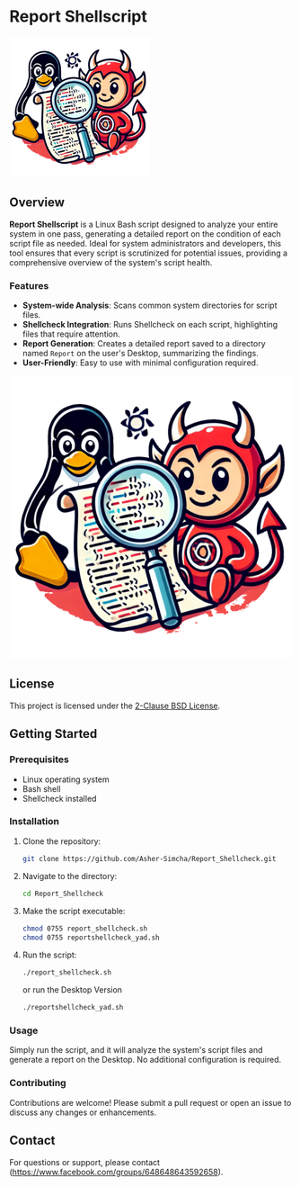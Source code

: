 # Report Shellscript

![Report Shellcheck Icon](https://raw.githubusercontent.com/Asher-Simcha/Report_Shellcheck/main/reportshellcheck.png)

## Overview

**Report Shellscript** is a Linux Bash script designed to analyze your entire system in one pass, generating a detailed report on the condition of each script file as needed. Ideal for system administrators and developers, this tool ensures that every script is scrutinized for potential issues, providing a comprehensive overview of the system's script health.

### Features

- **System-wide Analysis**: Scans common system directories for script files.
- **Shellcheck Integration**: Runs Shellcheck on each script, highlighting files that require attention.
- **Report Generation**: Creates a detailed report saved to a directory named `Report` on the user's Desktop, summarizing the findings.
- **User-Friendly**: Easy to use with minimal configuration required.

![Large Image](https://raw.githubusercontent.com/Asher-Simcha/Report_Shellcheck/main/reportshellcheck_large.png)

## License

This project is licensed under the [2-Clause BSD License](https://opensource.org/license/BSD-2-Clause).

## Getting Started

### Prerequisites

- Linux operating system
- Bash shell
- Shellcheck installed

### Installation

1. Clone the repository:
    ```bash
    git clone https://github.com/Asher-Simcha/Report_Shellcheck.git
    ```

2. Navigate to the directory:
    ```bash
    cd Report_Shellcheck
    ```

3. Make the script executable:
    ```bash
    chmod 0755 report_shellcheck.sh
    chmod 0755 reportshellcheck_yad.sh
    ```

4. Run the script:
    ```bash
    ./report_shellcheck.sh
    ```
    or run the Desktop Version
    ```bash
    ./reportshellcheck_yad.sh
    ```

### Usage

Simply run the script, and it will analyze the system's script files and generate a report on the Desktop. No additional configuration is required.

### Contributing

Contributions are welcome! Please submit a pull request or open an issue to discuss any changes or enhancements.

## Contact

For questions or support, please contact (https://www.facebook.com/groups/648648643592658).
